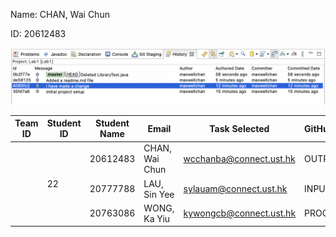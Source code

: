 Name: CHAN, Wai Chun 

ID: 20612483

![image](image.png)

| Team ID | Student ID | Student Name   | Email                   | Task Selected | GitHub ID | Bramch ID |
|---------|------------|----------------|-------------------------|---------------|-----------|-----------|
<td rowspan="3">22</td>| 20612483   | CHAN, Wai Chun | wcchanba@connect.ust.hk | OUTPUT        | wcchanba  |           |
|| 20777788   | LAU, Sin Yee   | sylauam@connect.ust.hk  | INPUT         | sylauam   |           |
|| 20763086   | WONG, Ka Yiu   | kywongcb@connect.ust.hk | PROCESS       | cvbhuj117 |           |

